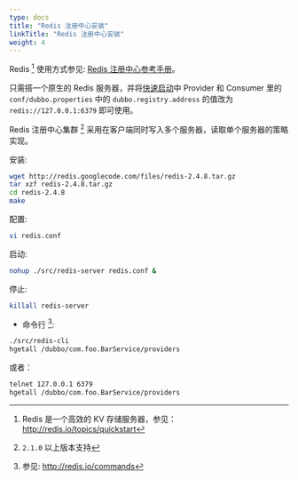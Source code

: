```yaml
---
type: docs
title: "Redis 注册中心安装"
linkTitle: "Redis 注册中心安装"
weight: 4
---
```


Redis [^1] 使用方式参见: [Redis 注册中心参考手册](/zh-cn/docsv2.7/user/references/registry/redis/)。

只需搭一个原生的 Redis 服务器，并将[快速启动](/zh-cn/docsv2.7/user/quick-start/)中 Provider 和 Consumer 里的 `conf/dubbo.properties` 中的 `dubbo.registry.address` 的值改为 `redis://127.0.0.1:6379` 即可使用。

Redis 注册中心集群 [^2] 采用在客户端同时写入多个服务器，读取单个服务器的策略实现。

安装:

```sh
wget http://redis.googlecode.com/files/redis-2.4.8.tar.gz
tar xzf redis-2.4.8.tar.gz
cd redis-2.4.8
make
```

配置:

```sh
vi redis.conf
```

启动:

```sh
nohup ./src/redis-server redis.conf &
```

停止:

```sh
killall redis-server
```

* 命令行 [^3]:

```sh
./src/redis-cli
hgetall /dubbo/com.foo.BarService/providers
```

或者：

```sh
telnet 127.0.0.1 6379
hgetall /dubbo/com.foo.BarService/providers
```

[^1]: Redis 是一个高效的 KV 存储服务器，参见：http://redis.io/topics/quickstart
[^2]: `2.1.0` 以上版本支持
[^3]: 参见: http://redis.io/commands
